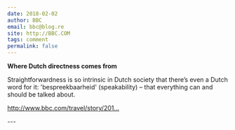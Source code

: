 ```yaml
---
date: 2018-02-02
author: BBC
email: bbc@blog.re
site: http://BBC.COM
tags: comment
permalink: false
---
```


<p><strong>Where Dutch directness comes from</strong></p>

<p>Straightforwardness is so intrinsic in Dutch society that there’s even a Dutch word for it: 'bespreekbaarheid' (speakability) – that everything can and should be talked about.</p>

<p><a href="http://www.bbc.com/travel/story/20180131-where-dutch-directness-comes-from" title="http://www.bbc.com/travel/story/20180131-where-dutch-directness-comes-from">http://www.bbc.com/travel/story/201...</a></p>
---